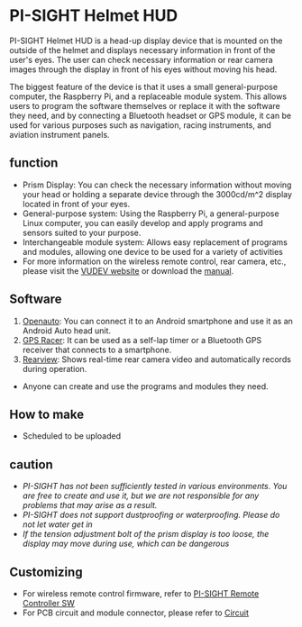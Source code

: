 # PI-SIGHT Helmet HUD

PI-SIGHT Helmet HUD is a head-up display device that is mounted on the outside of the helmet and displays necessary information in front of the user's eyes. The user can check necessary information or rear camera images through the display in front of his eyes without moving his head.

The biggest feature of the device is that it uses a small general-purpose computer, the Raspberry Pi, and a replaceable module system. This allows users to program the software themselves or replace it with the software they need, and by connecting a Bluetooth headset or GPS module, it can be used for various purposes such as navigation, racing instruments, and aviation instrument panels.


## function

 - Prism Display: You can check the necessary information without moving your head or holding a separate device through the 3000cd/m^2 display located in front of your eyes.
 - General-purpose system: Using the Raspberry Pi, a general-purpose Linux computer, you can easily develop and apply programs and sensors suited to your purpose.
 - Interchangeable module system: Allows easy replacement of programs and modules, allowing one device to be used for a variety of activities
 - For more information on the wireless remote control, rear camera, etc., please visit the [VUDEV website](https://sites.google.com/vudev.net/vudevnet/about-pi-sight) or download the [manual](https://github.com/Elenedeath/PI-SIGHT_Helmet_HUD/blob/main/PI-SIGHT%20%EC%82%AC%EC%9A%A9%EC%84%A4%EB%AA%85%EC%84%9C-1%20(%EB%94%94%EB%B0%94%EC%9D%B4%EC%8A%A4%20%EA%B8%B0%EB%B3%B8).EN.pdf).


## Software

 1. [Openauto](https://github.com/Elenedeath/PI-SIGHT_SW_Openauto): You can connect it to an Android smartphone and use it as an Android Auto head unit.
 2. [GPS Racer](https://github.com/Elenedeath/PI-SIGHT_SW_GPSRacer): It can be used as a self-lap timer or a Bluetooth GPS receiver that connects to a smartphone.
 3. [Rearview](https://github.com/Elenedeath/PI-SIGHT_SW_Rearview): Shows real-time rear camera video and automatically records during operation.
 - Anyone can create and use the programs and modules they need.


## How to make

 - Scheduled to be uploaded


## caution

 - _PI-SIGHT has not been sufficiently tested in various environments. You are free to create and use it, but we are not responsible for any problems that may arise as a result._
 - _PI-SIGHT does not support dustproofing or waterproofing. Please do not let water get in_
 - _If the tension adjustment bolt of the prism display is too loose, the display may move during use, which can be dangerous_


## Customizing

 - For wireless remote control firmware, refer to [PI-SIGHT Remote Controller SW](https://github.com/Elenedeath/PI-SIGHT_SW_RemoteController)
 - For PCB circuit and module connector, please refer to [Circuit](https://github.com/Elenedeath/PI-SIGHT_Helmet_HUD/blob/main/Documents/Circuits.pdf)
